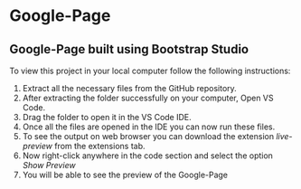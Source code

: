 # Google-Page

## Google-Page built using Bootstrap Studio

 To view this project in your local computer follow the following instructions:
1. Extract all the necessary files from the GitHub repository.
2. After extracting the folder successfully on your computer, Open VS Code.
3. Drag the folder to open it in the VS Code IDE.
4. Once all the files are opened in the IDE you can now run these files.
5. To see the output on web browser you can download the extension *live-preview* from the extensions tab.
6. Now right-click anywhere in the code section and select the option *Show Preview*
7. You will be able to see the preview of the Google-Page   
